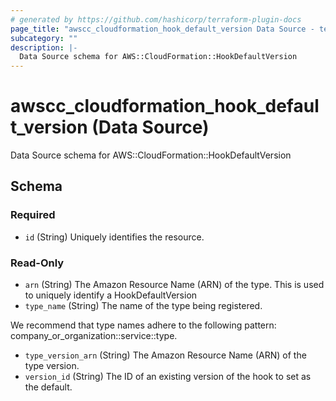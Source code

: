 ```yaml
---
# generated by https://github.com/hashicorp/terraform-plugin-docs
page_title: "awscc_cloudformation_hook_default_version Data Source - terraform-provider-awscc"
subcategory: ""
description: |-
  Data Source schema for AWS::CloudFormation::HookDefaultVersion
---
```


# awscc_cloudformation_hook_default_version (Data Source)

Data Source schema for AWS::CloudFormation::HookDefaultVersion



<!-- schema generated by tfplugindocs -->
## Schema

### Required

- `id` (String) Uniquely identifies the resource.

### Read-Only

- `arn` (String) The Amazon Resource Name (ARN) of the type. This is used to uniquely identify a HookDefaultVersion
- `type_name` (String) The name of the type being registered.

We recommend that type names adhere to the following pattern: company_or_organization::service::type.
- `type_version_arn` (String) The Amazon Resource Name (ARN) of the type version.
- `version_id` (String) The ID of an existing version of the hook to set as the default.


